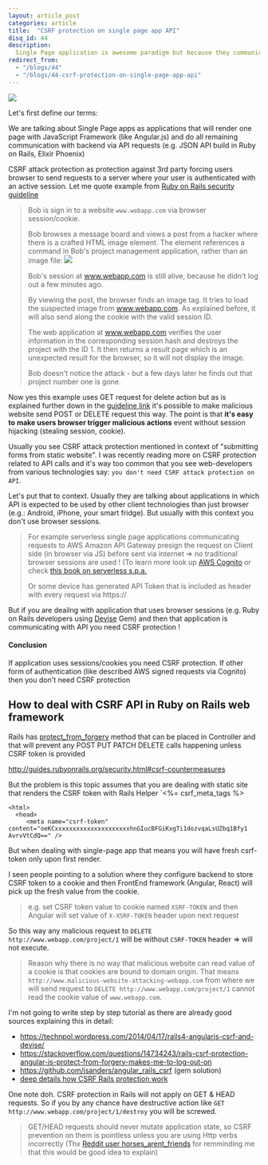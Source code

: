 ```yaml
---
layout: article_post
categories: article
title:  "CSRF protection on single page app API"
disq_id: 44
description:
  Single Page application is awesome paradigm but because they communicate with APIs there is lot of confusion around what security measures are needed and what are unnecessary. In this article I'll try to explain when is CSRF protection needed.
redirect_from:
  - "/blogs/44"
  - "/blogs/44-csrf-protection-on-single-page-app-api"
---
```



![](https://raw.githubusercontent.com/equivalent/scrapbook2/master/assets/images/2017/csrf-protection-like-hell-it-is.jpg)

Let's first define our terms:

We are talking about Single Page apps as applications that will render
one page with JavaScript Framework (like Angular.js) and do all
remaining communication with backend  via API requests (e.g. JSON API
build in Ruby on Rails, Elixir Phoenix)

CSRF attack  protection as protection against  3rd party forcing users
browser to send
requests to a server where your user is authenticated with an active session.
Let me quote example
from [Ruby on Rails security guideline](http://guides.rubyonrails.org/security.html#cross-site-request-forgery-csrf)


> Bob is sign in to a website `www.webapp.com` via browser
> session/cookie.
>
> Bob browses a message board and views a post from a hacker where there
> is a crafted HTML image element. The element references a command in
> Bob's project management application, rather than an image file: <img src="http://www.webapp.com/project/1/destroy">
>
> Bob's session at www.webapp.com is still alive, because he didn't log
> out a few minutes ago.
>
> By viewing the post, the browser finds an image tag. It tries to load
> the suspected image from www.webapp.com. As explained before, it will
> also send along the cookie with the valid session ID.
>
> The web application at www.webapp.com verifies the user information in
> the corresponding session hash and destroys the project with the ID 1.
> It then returns a result page which is an unexpected result for the
> browser, so it will not display the image.
>
> Bob doesn't notice the attack - but a few days later he finds out that
> project number one is gone.


Now yes this example uses GET request for delete action but as is explained further down
in the [guideline link](http://guides.rubyonrails.org/security.html#cross-site-request-forgery-csrf)  it's possible to make malicious website send POST or
DELETE request this way. The point is that **it's easy to make users browser
 trigger malicious actions** event without session hijacking (stealing
session, cookie).

Usually you see CSRF attack protection mentioned in context of
"submitting forms from  static website". I was recently reading more on CSRF protection related to API calls
and it's way too common that you see web-developers from various
technologies say: `you don't need CSRF attack protection on API`.

Let's put that to context. Usually they are talking about applications
in which API is expected to  be used by other client technologies than just  browser (e.g.: Android, iPhone, your smart fridge).
But usually with this context you don't use browser sessions.

> For example serverless single page applications communicating requests to AWS
> Amazon API Gateway presign the request on Client side (in browser via
> JS) before sent via internet => no traditional browser sessions are
> used ! (To learn more look up [AWS Cognito](http://docs.aws.amazon.com/cognito/latest/developerguide/what-is-amazon-cognito.html) or check [this book on serverless s.p.a.](https://pragprog.com/book/brapps/serverless-single-page-apps)
>
> Or some device has generated API Token that is included as header with every
> request via https://

But if you are deailng with application that uses browser sessions (e.g.
Ruby on Rails developers using
[Devise](https://github.complataformatec/devise) Gem) and then that application is
communicating with API you need CSRF protection !

#### Conclusion

If application uses sessions/cookies you need CSRF protection. If other
form of authentication (like described AWS signed requests via Cognito)
then you don't need CSRF protection


## How to deal with CSRF API in Ruby on Rails web framework

Rails has
[protect_from_forgery](http://api.rubyonrails.org/classes/ActionController/RequestForgeryProtection/ClassMethods.html#method-i-protect_from_forgery)  method that can be placed in Controller and that will prevent
any POST PUT PATCH DELETE calls happening unless CSRF token is provided

http://guides.rubyonrails.org/security.html#csrf-countermeasures

But the problem is this topic assumes that you are dealing with static
site that renders the CSRF token with Rails Helper `<%= csrf_meta_tags %>

```
<html>
  <head>
     <meta name="csrf-token"
content="oeKCxxxxxxxxxxxxxxxxxxxxxhnGIucBFGiKxgTi1dozvqaLsUZbq1Bfy1
AvrvVtCdQ==" />
```

But when dealing with single-page app that means you will have  fresh csrf-token only upon first render.

I seen people pointing to a solution where they configure backend to
store CSRF token to a cookie and then FrontEnd framework (Angular,
React) will pick up the fresh value from the cookie.

> e.g. set CSRF token value to cookie named `XSRF-TOKEN` and then
> Angular will set value of `X-XSRF-TOKEN` header upon next request


So this way any malicious request to `DELETE http://www.webapp.com/project/1` will be without `CSRF-TOKEN` header => will not execute.

> Reason why  there is no way that malicious website can read value
> of a cookie is that  cookies are bound to domain origin. That
> means `http://www.malicious-website-attacking-webapp.com` from where we
> will send request to `DELETE http://www.webapp.com/project/1` cannot
> read the cookie value of `www.webapp.com`.

I'm not going to write step by step tutorial as there are already good sources explaining this in detail:

* <https://technpol.wordpress.com/2014/04/17/rails4-angularjs-csrf-and-devise/>
* <https://stackoverflow.com/questions/14734243/rails-csrf-protection-angular-js-protect-from-forgery-makes-me-to-log-out-on>
* <https://github.com/jsanders/angular_rails_csrf> (gem solution)
* [deep details how CSRF Rails protection work](https://medium.com/rubyinside/a-deep-dive-into-csrf-protection-in-rails-19fa0a42c0ef)


One note doh. CSRF protection in Rails will not apply on GET & HEAD
requests. So if you by any chance have destructive action like `GET http://www.webapp.com/project/1/destroy` you will be screwed.

>  GET/HEAD requests should never mutate application state, so CSRF
>  prevention on them is pointless unless you are using Http verbs
>  incorrectly (Thx [Reddit user horses_arent_friends](https://www.reddit.com/r/elixir/comments/75yqdm/csrf_protection_on_single_page_app_api/doa1gjg/) for remminding me that this would be good idea to explain)


